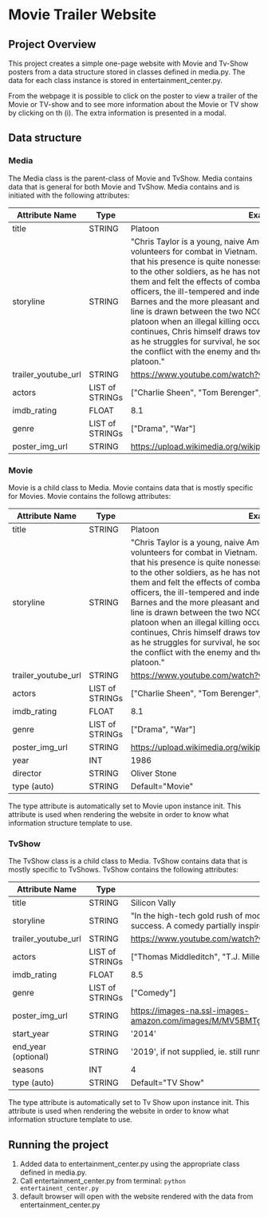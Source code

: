 # Movie Trailer Website

## Project Overview

This project creates a simple one-page website with Movie and Tv-Show
posters from a data structure stored in classes defined in media.py.
The data for each class instance is stored in entertainment_center.py.

From the webpage it is possible to click on the poster to view a
trailer of the Movie or TV-show and to see more information about
the Movie or TV show by clicking on th (i). The extra information
is presented in a modal.

## Data structure
### Media
 The Media class is the parent-class of Movie and TvShow.
 Media contains data that is general for both Movie and TvShow.
 Media contains and is initiated with the following attributes:

 |Attribute Name     | Type          |    Example    |
 |-------------------|---------------|---------------|
 |title              |STRING         |Platoon        |
 |storyline          |STRING         |"Chris Taylor is a young, naive American who gives upcollege and volunteers for combat in Vietnam. Upon arrival, he quickly discovers that his presence is quite nonessential, and is considered insignificant to the other soldiers, as he has not fought for as long as the rest of them and felt the effects of combat. Chris has two non-commissioned officers, the ill-tempered and indestructible Staff Sergeant Robert Barnes and the more pleasant and cooperative Sergeant Elias Grodin. A line is drawn between the two NCOs and a number of men in the platoon when an illegal killing occurs during a village raid. As the war continues, Chris himself draws towards psychological meltdown. And as he struggles for survival, he soon realizes he is fighting two battles, the conflict with the enemy and the conflict between the men within his platoon."|
 |trailer_youtube_url| STRING        | https://www.youtube.com/watch?v=AykiF9YYF2U|
 |actors             |LIST of STRINGs| ["Charlie Sheen", "Tom Berenger", "Willem Dafoe"]|
 |imdb_rating        |FLOAT          | 8.1            |
 |genre              |LIST of STRINGs|["Drama", "War"]|
 |poster_img_url     |STRING         |https://upload.wikimedia.org/wikipedia/en/a/a9/Platoon_posters_86.jpg|

### Movie
Movie is a child class to Media. Movie contains data that is
mostly specific for Movies.
Movie contains the followg attributes:

 |Attribute Name     | Type          |    Example    |
 |-------------------|---------------|---------------|
 |title              |STRING         |Platoon        |
 |storyline          |STRING         |"Chris Taylor is a young, naive American who gives upcollege and volunteers for combat in Vietnam. Upon arrival, he quickly discovers that his presence is quite nonessential, and is considered insignificant to the other soldiers, as he has not fought for as long as the rest of them and felt the effects of combat. Chris has two non-commissioned officers, the ill-tempered and indestructible Staff Sergeant Robert Barnes and the more pleasant and cooperative Sergeant Elias Grodin. A line is drawn between the two NCOs and a number of men in the platoon when an illegal killing occurs during a village raid. As the war continues, Chris himself draws towards psychological meltdown. And as he struggles for survival, he soon realizes he is fighting two battles, the conflict with the enemy and the conflict between the men within his platoon."|
 |trailer_youtube_url| STRING        | https://www.youtube.com/watch?v=AykiF9YYF2U|
 |actors             |LIST of STRINGs| ["Charlie Sheen", "Tom Berenger", "Willem Dafoe"]|
 |imdb_rating        |FLOAT          | 8.1            |
 |genre              |LIST of STRINGs|["Drama", "War"]|
 |poster_img_url     |STRING         |https://upload.wikimedia.org/wikipedia/en/a/a9/Platoon_posters_86.jpg|
 |year               |INT            | 1986           |
 |director           |STRING         |Oliver Stone|
 |type (auto)        |STRING         |Default="Movie"|

 The type attribute is automatically set to Movie upon instance init.
 This attribute is used when rendering the website in order to know
 what information structure template to use.

### TvShow
The TvShow class is a child class to Media. TvShow contains data that is
mostly specific to TvShows.
TvShow contains the following attributes:

 |Attribute Name     | Type          |    Example    |
 |-------------------|---------------|---------------|
 |title              |STRING         |Silicon Vally  |
 |storyline          |STRING         |"In the high-tech gold rush of modern Silicon Valley, the people most qualified to succeed are the least capable of handling success. A comedy partially inspired by Mike Judge's own experiences as a Silicon Valley engineer in the late 1980s."|
 |trailer_youtube_url| STRING        | https://www.youtube.com/watch?v=r8sCCf82Nf8|
 |actors             |LIST of STRINGs| ["Thomas Middleditch", "T.J. Miller", "Josh Brener", "Martin Starr", "Kumail Nanjiani", "Amanda Crew"]|
 |imdb_rating        |FLOAT          | 8.5            |
 |genre              |LIST of STRINGs|["Comedy"]|
 |poster_img_url     |STRING         |https://images-na.ssl-images-amazon.com/images/M/MV5BMTgwNTUzNzIxM15BMl5BanBnXkFtZTgwMzQ1NTk2ODE@._V1_UX182_CR0,0,182,268_AL_.jpg|
 |start_year         |STRING         |'2014'|
 |end_year (optional)|STRING         |'2019', if not supplied, ie. still running attibute value is set to None|
 |seasons            |INT            |4|
 |type  (auto)       |STRING         |Default="TV Show"|

 The type attribute is automatically set to Tv Show upon instance init.
 This attribute is used when rendering the website in order to know
 what information structure template to use.

## Running the project
1. Added data to entertainment_center.py using the appropriate class
defined in media.py.
2. Call entertainment_center.py from terminal:
`python entertainent_center.py`
3. default browser will open with the website rendered with the data
from entertainment_center.py